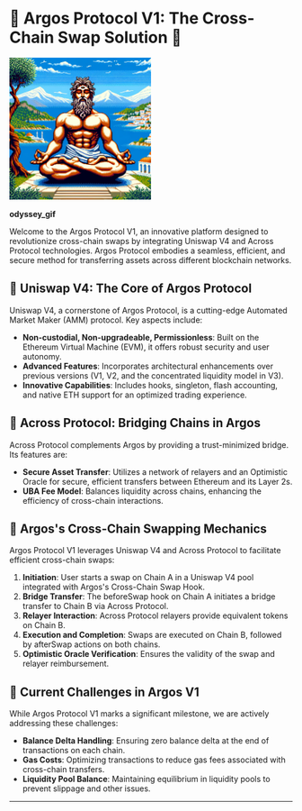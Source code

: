 # 🌌 Argos Protocol V1: The Cross-Chain Swap Solution 🌌
<img src="./argos.png" alt="odyssey_gif" width="50%" />

**odyssey_gif**

Welcome to the Argos Protocol V1, an innovative platform designed to revolutionize cross-chain swaps by integrating Uniswap V4 and Across Protocol technologies. Argos Protocol embodies a seamless, efficient, and secure method for transferring assets across different blockchain networks.

## 🦄 Uniswap V4: The Core of Argos Protocol

Uniswap V4, a cornerstone of Argos Protocol, is a cutting-edge Automated Market Maker (AMM) protocol. Key aspects include:

- **Non-custodial, Non-upgradeable, Permissionless**: Built on the Ethereum Virtual Machine (EVM), it offers robust security and user autonomy.
- **Advanced Features**: Incorporates architectural enhancements over previous versions (V1, V2, and the concentrated liquidity model in V3).
- **Innovative Capabilities**: Includes hooks, singleton, flash accounting, and native ETH support for an optimized trading experience.

## 🌉 Across Protocol: Bridging Chains in Argos

Across Protocol complements Argos by providing a trust-minimized bridge. Its features are:

- **Secure Asset Transfer**: Utilizes a network of relayers and an Optimistic Oracle for secure, efficient transfers between Ethereum and its Layer 2s.
- **UBA Fee Model**: Balances liquidity across chains, enhancing the efficiency of cross-chain interactions.

## 🔀 Argos's Cross-Chain Swapping Mechanics

Argos Protocol V1 leverages Uniswap V4 and Across Protocol to facilitate efficient cross-chain swaps:

1. **Initiation**: User starts a swap on Chain A in a Uniswap V4 pool integrated with Argos's Cross-Chain Swap Hook.
2. **Bridge Transfer**: The beforeSwap hook on Chain A initiates a bridge transfer to Chain B via Across Protocol.
3. **Relayer Interaction**: Across Protocol relayers provide equivalent tokens on Chain B.
4. **Execution and Completion**: Swaps are executed on Chain B, followed by afterSwap actions on both chains.
5. **Optimistic Oracle Verification**: Ensures the validity of the swap and relayer reimbursement.

## 🚩 Current Challenges in Argos V1

While Argos Protocol V1 marks a significant milestone, we are actively addressing these challenges:

- **Balance Delta Handling**: Ensuring zero balance delta at the end of transactions on each chain.
- **Gas Costs**: Optimizing transactions to reduce gas fees associated with cross-chain transfers.
- **Liquidity Pool Balance**: Maintaining equilibrium in liquidity pools to prevent slippage and other issues.

---
